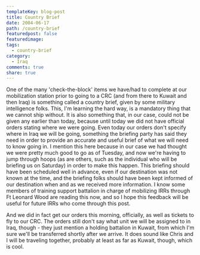 ```yaml
---
templateKey: blog-post
title: Country Brief
date: 2004-06-17
path: /country-brief
featuredpost: false
featuredimage:
tags:
  - country-brief
category:
  - Iraq
comments: true
share: true
---
```


One of the many 'check-the-block' items we have/had to complete at our mobilization station prior to going to a CRC (and from there to Kuwait and then Iraq) is something called a country brief, given by some military intelligence folks. This, I'm learning the hard way, is a mandatory thing that we cannot ship without. It is also something that, in our case, could not be given any earlier than today, because until today we did not have official orders stating where we were going. Even today our orders don't specify where in Iraq we will be going, something the briefing party has said they need in order to provide an accurate and useful brief of what we will need to know going in. I mention this here because in our case we had thought we were pretty much good to go as of Tuesday, and now we're having to jump through hoops (as are others, such as the individual who will be briefing us on Saturday) in order to make this happen. This briefing should have been scheduled well in advance, even if our destination was not known at the time, and the briefing folks should have been kept informed of our destination when and as we received more information. I know some members of training support battalion in charge of mobilizing IRRs through Ft Leonard Wood are reading this now, and so I hope this feedback will be useful for future IRRs who come through this post.

And we did in fact get our orders this morning, officially, as well as tickets to fly to our CRC. The orders still don't say what unit we will be assigned to in Iraq, though - they just mention a holding battalion in Kuwait, from which I'm sure we'll be transferred shortly after we arrive. It does sound like Chris and I will be traveling together, probably at least as far as Kuwait, though, which is cool.
